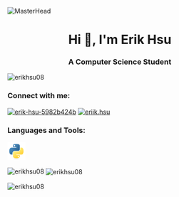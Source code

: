 ![MasterHead](https://media2.giphy.com/media/26tn33aiTi1jkl6H6/giphy.gif?cid=790b7611a847bda715164f342f161ed9a2b5f3ffcbcf88b9&rid=giphy.gif&ct=g)

<h1 align="center">Hi 👋, I'm Erik Hsu</h1>
<h3 align="center">A Computer Science Student</h3>

<p align="left"> <img src="https://komarev.com/ghpvc/?username=erikhsu08&label=Profile%20views&color=0e75b6&style=flat" alt="erikhsu08" /> </p>

<h3 align="left">Connect with me:</h3>
<p align="left">
<a href="https://linkedin.com/in/erik-hsu-5982b424b" target="blank"><img align="center" src="https://raw.githubusercontent.com/rahuldkjain/github-profile-readme-generator/master/src/images/icons/Social/linked-in-alt.svg" alt="erik-hsu-5982b424b" height="30" width="40" /></a>
<a href="https://instagram.com/eriik.hsu" target="blank"><img align="center" src="https://raw.githubusercontent.com/rahuldkjain/github-profile-readme-generator/master/src/images/icons/Social/instagram.svg" alt="eriik.hsu" height="30" width="40" /></a>
</p>

<h3 align="left">Languages and Tools:</h3>
<p align="left"> <a href="https://www.python.org" target="_blank" rel="noreferrer"> <img src="https://raw.githubusercontent.com/devicons/devicon/master/icons/python/python-original.svg" alt="python" width="40" height="40"/> </a> </p>

<p><img align="left" src="https://github-readme-stats.vercel.app/api/top-langs?username=erikhsu08&show_icons=true&locale=en&layout=compact" alt="erikhsu08" /></p>

<p>&nbsp;<img align="center" src="https://github-readme-stats.vercel.app/api?username=erikhsu08&show_icons=true&locale=en" alt="erikhsu08" /></p>

<p><img align="center" src="https://github-readme-streak-stats.herokuapp.com/?user=erikhsu08&" alt="erikhsu08" /></p>
